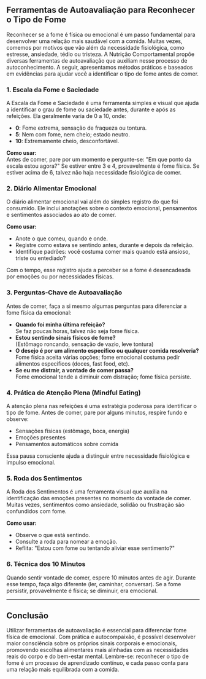 
## Ferramentas de Autoavaliação para Reconhecer o Tipo de Fome

Reconhecer se a fome é física ou emocional é um passo fundamental para desenvolver uma relação mais saudável com a comida. Muitas vezes, comemos por motivos que vão além da necessidade fisiológica, como estresse, ansiedade, tédio ou tristeza. A Nutrição Comportamental propõe diversas ferramentas de autoavaliação que auxiliam nesse processo de autoconhecimento. A seguir, apresentamos métodos práticos e baseados em evidências para ajudar você a identificar o tipo de fome antes de comer.

### 1. Escala da Fome e Saciedade

A Escala da Fome e Saciedade é uma ferramenta simples e visual que ajuda a identificar o grau de fome ou saciedade antes, durante e após as refeições. Ela geralmente varia de 0 a 10, onde:

- **0**: Fome extrema, sensação de fraqueza ou tontura.
- **5**: Nem com fome, nem cheio; estado neutro.
- **10**: Extremamente cheio, desconfortável.

**Como usar:**  
Antes de comer, pare por um momento e pergunte-se: "Em que ponto da escala estou agora?" Se estiver entre 3 e 4, provavelmente é fome física. Se estiver acima de 6, talvez não haja necessidade fisiológica de comer.

### 2. Diário Alimentar Emocional

O diário alimentar emocional vai além do simples registro do que foi consumido. Ele inclui anotações sobre o contexto emocional, pensamentos e sentimentos associados ao ato de comer.

**Como usar:**  
- Anote o que comeu, quando e onde.
- Registre como estava se sentindo antes, durante e depois da refeição.
- Identifique padrões: você costuma comer mais quando está ansioso, triste ou entediado?

Com o tempo, esse registro ajuda a perceber se a fome é desencadeada por emoções ou por necessidades físicas.

### 3. Perguntas-Chave de Autoavaliação

Antes de comer, faça a si mesmo algumas perguntas para diferenciar a fome física da emocional:

- **Quando foi minha última refeição?**  
  Se faz poucas horas, talvez não seja fome física.
- **Estou sentindo sinais físicos de fome?**  
  (Estômago roncando, sensação de vazio, leve tontura)
- **O desejo é por um alimento específico ou qualquer comida resolveria?**  
  Fome física aceita várias opções; fome emocional costuma pedir alimentos específicos (doces, fast food, etc).
- **Se eu me distrair, a vontade de comer passa?**  
  Fome emocional tende a diminuir com distração; fome física persiste.

### 4. Prática de Atenção Plena (Mindful Eating)

A atenção plena nas refeições é uma estratégia poderosa para identificar o tipo de fome. Antes de comer, pare por alguns minutos, respire fundo e observe:

- Sensações físicas (estômago, boca, energia)
- Emoções presentes
- Pensamentos automáticos sobre comida

Essa pausa consciente ajuda a distinguir entre necessidade fisiológica e impulso emocional.

### 5. Roda dos Sentimentos

A Roda dos Sentimentos é uma ferramenta visual que auxilia na identificação das emoções presentes no momento da vontade de comer. Muitas vezes, sentimentos como ansiedade, solidão ou frustração são confundidos com fome.

**Como usar:**  
- Observe o que está sentindo.
- Consulte a roda para nomear a emoção.
- Reflita: "Estou com fome ou tentando aliviar esse sentimento?"

### 6. Técnica dos 10 Minutos

Quando sentir vontade de comer, espere 10 minutos antes de agir. Durante esse tempo, faça algo diferente (ler, caminhar, conversar). Se a fome persistir, provavelmente é física; se diminuir, era emocional.

___

## Conclusão

Utilizar ferramentas de autoavaliação é essencial para diferenciar fome física de emocional. Com prática e autocompaixão, é possível desenvolver maior consciência sobre os próprios sinais corporais e emocionais, promovendo escolhas alimentares mais alinhadas com as necessidades reais do corpo e do bem-estar mental. Lembre-se: reconhecer o tipo de fome é um processo de aprendizado contínuo, e cada passo conta para uma relação mais equilibrada com a comida.
```
